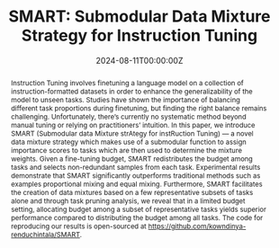 ---
title: "SMART: Submodular Data Mixture Strategy for Instruction Tuning"
authors:
- H S V N S Kowndinya Renduchintala
- Sumit Bhatia
- Ganesh Ramakrishnan

date: "2024-08-11T00:00:00Z"
doi: "10.18653/v1/2024.findings-acl.766"

publishDate: "2024-08-11T00:00:00Z"

publication_types: ["conference"]

publication: "Findings of the Association for Computational Linguistics: ACL"
publication_short: "ACL (Findings)"

abstract: "Instruction Tuning involves finetuning a language model on a collection of instruction-formatted datasets in order to enhance the generalizability of the model to unseen tasks. Studies have shown the importance of balancing different task proportions during finetuning, but finding the right balance remains challenging. Unfortunately, there’s currently no systematic method beyond manual tuning or relying on practitioners’ intuition. In this paper, we introduce SMART (Submodular data Mixture strAtegy for instRuction Tuning) — a novel data mixture strategy which makes use of a submodular function to assign importance scores to tasks which are then used to determine the mixture weights. Given a fine-tuning budget, SMART redistributes the budget among tasks and selects non-redundant samples from each task. Experimental results demonstrate that SMART significantly outperforms traditional methods such as examples proportional mixing and equal mixing. Furthermore, SMART facilitates the creation of data mixtures based on a few representative subsets of tasks alone and through task pruning analysis, we reveal that in a limited budget setting, allocating budget among a subset of representative tasks yields superior performance compared to distributing the budget among all tasks. The code for reproducing our results is open-sourced at https://github.com/kowndinya-renduchintala/SMART."
summary: ""

tags:
- Natural Language Processing
- Language Models
- Instruction Tuning
- Data Efficiency
- Submodularity
- Data Mixtures

featured: false


links:
url_pdf: "https://aclanthology.org/2024.findings-acl.766.pdf"
url_code: ""
url_dataset: ""
url_poster: "https://kowndinya-renduchintala.github.io/assets/pdf/2024.findings-acl.766.poster.pdf"
url_project: ""
url_slides: ""
url_source: ""
url_video: "https://youtu.be/o4GMJRWl0nU"


projects: []
slides: ""
---
